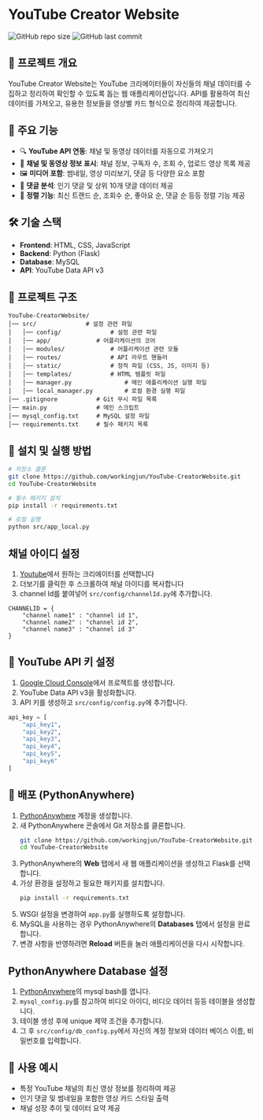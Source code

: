 # YouTube Creator Website

![GitHub repo size](https://img.shields.io/github/repo-size/workingjun/YouTube-CreatorWebsite)
![GitHub last commit](https://img.shields.io/github/last-commit/workingjun/YouTube-CreatorWebsite)

## 📌 프로젝트 개요
YouTube Creator Website는 YouTube 크리에이터들이 자신들의 채널 데이터를 수집하고 정리하여 확인할 수 있도록 돕는 웹 애플리케이션입니다. API를 활용하여 최신 데이터를 가져오고, 유용한 정보들을 영상별 카드 형식으로 정리하여 제공합니다.

## 🚀 주요 기능
- 🔍 **YouTube API 연동**: 채널 및 동영상 데이터를 자동으로 가져오기
- 📄 **채널 및 동영상 정보 표시**: 채널 정보, 구독자 수, 조회 수, 업로드 영상 목록 제공
- 🖼️ **미디어 포함**: 썸네일, 영상 미리보기, 댓글 등 다양한 요소 포함
- 💬 **댓글 분석**: 인기 댓글 및 상위 10개 댓글 데이터 제공
- 🔗 **정렬 기능**: 최신 트랜드 순, 조회수 순, 좋아요 순, 댓글 순 등등 정렬 기능 제공

## 🛠️ 기술 스택
- **Frontend**: HTML, CSS, JavaScript
- **Backend**: Python (Flask)
- **Database**: MySQL
- **API**: YouTube Data API v3

## 📂 프로젝트 구조
```
YouTube-CreatorWebsite/
│── src/              # 설정 관련 파일
│   │── config/              # 설정 관련 파일
│   │── app/             # 어플리케이션의 코어
│   │── modules/             # 어플리케이션 관련 모듈
│   │── routes/              # API 라우트 핸들러
│   │── static/              # 정적 파일 (CSS, JS, 이미지 등)
│   │── templates/           # HTML 템플릿 파일
│   │── manager.py               # 메인 애플리케이션 실행 파일
│   │── local_manager.py         # 로컬 환경 실행 파일
│── .gitignore           # Git 무시 파일 목록
│── main.py              # 메인 스크립트
│── mysql_config.txt     # MySQL 설정 파일
│── requirements.txt     # 필수 패키지 목록
```

## 🔧 설치 및 실행 방법
```bash
# 저장소 클론
git clone https://github.com/workingjun/YouTube-CreatorWebsite.git
cd YouTube-CreatorWebsite

# 필수 패키지 설치
pip install -r requirements.txt

# 로컬 실행
python src/app_local.py 
```

## 채널 아이디 설정
1. [Youtube](https://www.youtube.com/)에서 원하는 크리에이터를 선택합니다
2. 더보기를 클릭한 후 스크롤하여 채널 아이디를 복사합니다
3. channel Id를 붙여넣어 `src/config/channelId.py`에 추가합니다.
```
CHANNELID = {
    "channel name1" : "channel id 1",
    "channel name2" : "channel id 2",
    "channel name3" : "channel id 3"
}
```

## 🔗 YouTube API 키 설정
1. [Google Cloud Console](https://console.cloud.google.com/)에서 프로젝트를 생성합니다.
2. YouTube Data API v3을 활성화합니다.
3. API 키를 생성하고 `src/config/config.py`에 추가합니다.
```python
api_key = [
    "api_key1",
    "api_key2",
    "api_key3",
    "api_key4",
    "api_key5",
    "api_key6"
]
```

## 🚀 배포 (PythonAnywhere)
1. [PythonAnywhere](https://www.pythonanywhere.com/) 계정을 생성합니다.
2. 새 PythonAnywhere 콘솔에서 Git 저장소를 클론합니다.
   ```bash
   git clone https://github.com/workingjun/YouTube-CreatorWebsite.git
   cd YouTube-CreatorWebsite
   ```
3. PythonAnywhere의 **Web** 탭에서 새 웹 애플리케이션을 생성하고 Flask를 선택합니다.
4. 가상 환경을 설정하고 필요한 패키지를 설치합니다.
   ```bash
   pip install -r requirements.txt
   ```
5. WSGI 설정을 변경하여 `app.py`를 실행하도록 설정합니다.
6. MySQL을 사용하는 경우 PythonAnywhere의 **Databases** 탭에서 설정을 완료합니다.
7. 변경 사항을 반영하려면 **Reload** 버튼을 눌러 애플리케이션을 다시 시작합니다.

## PythonAnywhere Database 설정
1. [PythonAnywhere](https://www.pythonanywhere.com/)의 mysql bash를 엽니다.
2. `mysql_config.py`를 참고하여 비디오 아이디, 비디오 데이터 등등 테이블을 생성합니다.
3. 테이블 생성 후에 unique 제약 조건을 추가합니다.
4. 그 후 `src/config/db_config.py`에서 자신의 계정 정보와 데이터 베이스 이름, 비밀번호를 입력합니다.

## 📌 사용 예시
- 특정 YouTube 채널의 최신 영상 정보를 정리하여 제공
- 인기 댓글 및 썸네일을 포함한 영상 카드 스타일 출력
- 채널 성장 추이 및 데이터 요약 제공